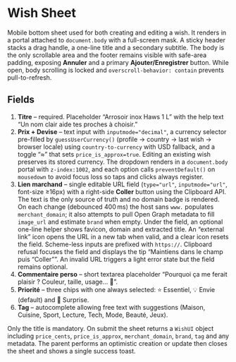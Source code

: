 # Wish Sheet

Mobile bottom sheet used for both creating and editing a wish.
It renders in a portal attached to `document.body` with a full-screen
mask. A sticky header stacks a drag handle, a one-line title and a
secondary subtitle. The body is the only scrollable area and the footer
remains visible with safe-area padding, exposing **Annuler** and a
primary **Ajouter/Enregistrer** button. While open, body scrolling is
locked and `overscroll-behavior: contain` prevents pull-to-refresh.

## Fields
1. **Titre** – required. Placeholder “Arrosoir inox Haws 1 L” with the
   help text “Un nom clair aide tes proches à choisir.”
2. **Prix + Devise** – text input with `inputmode="decimal"`, a currency
   selector pre-filled by `guessUserCurrency()` (profile → country → last
   wish → browser locale) using `country-to-currency` with USD fallback,
   and a toggle “≈” that sets `price_is_approx=true`. Editing an existing
   wish preserves its stored currency. The dropdown renders in a
   `document.body` portal with `z-index:1002`, and each option calls
   `preventDefault()` on `mousedown` to avoid focus loss so taps and
   clicks always register.
3. **Lien marchand** – single editable URL field (`type="url"`,
   `inputmode="url"`, font-size ≥16px) with a right-side **Coller**
   button using the Clipboard API. The text is the only source of truth
   and no domain badge is rendered. On each change (debounced 400 ms) the
   host sans `www.` populates `merchant_domain`; it also attempts to pull
   Open Graph metadata to fill `image_url` and estimate `brand` when
   empty. Under the field, an optional one-line helper shows favicon,
   domain and extracted title. An “external link” icon opens the URL in a
   new tab when valid, and a clear icon resets the field. Scheme-less
   inputs are prefixed with `https://`. Clipboard refusal focuses the
   field and displays the tip “Maintiens dans le champ puis “Coller””. An
   invalid URL triggers a light error state but the field remains
   optional.
4. **Commentaire perso** – short textarea placeholder “Pourquoi ça me
   ferait plaisir ? Couleur, taille, usage… 💌”.
5. **Priorité** – three chips with one always selected: ⭐ Essentiel,
   💡 Envie (default) and 🎲 Surprise.
6. **Tag** – autocomplete allowing free text with suggestions
   (Maison, Cuisine, Sport, Lecture, Tech, Mode, Beauté, Jeux).

Only the title is mandatory. On submit the sheet returns a `WishUI`
object including `price_cents`, `price_is_approx`, `merchant_domain`,
`brand`, `tag` and any metadata. The parent performs an optimistic
creation or update then closes the sheet and shows a single success
toast.
